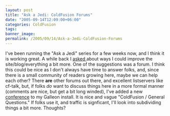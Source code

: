 ```yaml
---
layout: post
title: "Ask a Jedi: ColdFusion Forums"
date: "2005-09-14T12:09:00+06:00"
categories: ColdFusion 
tags: 
banner_image: 
permalink: /2005/09/14/Ask-a-Jedi-ColdFusion-Forums
---
```


I've been running the "Ask a Jedi" series for a few weeks now, and I think it is working great. A while back I <a href="http://ray.camdenfamily.com/index.cfm/2005/8/26/Comments-Please">asked </a> about ways I could improve the site/blog/everything a bit more. One of the suggestions was a forum. I think this could be nice as I don't always have time to answer folks, and, since there is a small community of readers growing here, maybe we can help each other? There <b>are</b> other forums out there, and excellent listservers like cf-talk, but, if folks <i>do</i> want to discuss things here in a more formal manner (comments are nice, but get a bit long winded), I've added a new <a href="http://ray.camdenfamily.com/forums/threads.cfm?forumid=55295D16-0237-9D67-543513A1C4C22E25">conference</a> to my Galleon install. It is nice and vague "ColdFusion / General Questions." If folks use it, and traffic is signficant, I'll look into subdividing things a bit more. Thoughts?